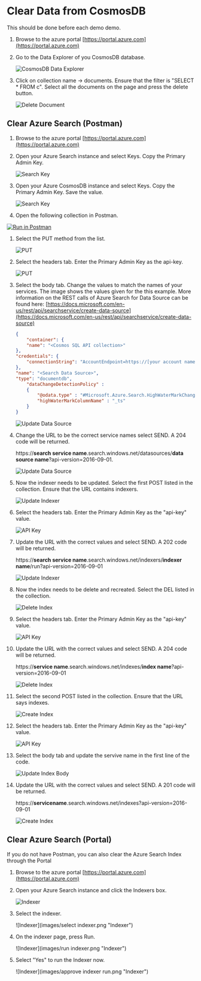 # Clear Data from CosmosDB

This should be done before each demo demo.

1. Browse to the azure portal [https://portal.azure.com](https://portal.azure.com)

1. Go to the Data Explorer of you CosmosDB database.

   ![CosmosDB Data Explorer](images/cosmos_data_explorer.png "CosmosDB Data Explorer")

1. Click on collection name -> documents. Ensure that the filter is "SELECT * FROM c". Select all the documents on the page and press the delete button.

   ![Delete Document](images/delete_document.png "Delete Document")

## Clear Azure Search (Postman)

1. Browse to the azure portal [https://portal.azure.com](https://portal.azure.com)

1. Open your Azure Search instance and select Keys. Copy the Primary Admin Key.

   ![Search Key](images/search_key.png "Search Key")

1. Open your Azure CosmosDB instance and select Keys. Copy the Primary Admin Key. Save the value.

   ![Search Key](images/cosmosdb_key.png "Search Key")

1. Open the following collection in Postman.

[![Run in Postman](https://run.pstmn.io/button.svg)](https://app.getpostman.com/run-collection/7cbb2535dc67fe3e510b)

1. Select the PUT method from the list.

   ![PUT](images/postman_put.png "PUT")

1. Select the headers tab. Enter the Primary Admin Key as the api-key.

   ![PUT](images/postman_api_key.png "PUT")

1. Select the body tab. Change the values to match the names of your services. The image shows the values given for the this example. More information on the REST calls of Azure Search for Data Source can be found here:  [https://docs.microsoft.com/en-us/rest/api/searchservice/create-data-source](https://docs.microsoft.com/en-us/rest/api/searchservice/create-data-source)

    ```json
    {
        "container": {
        "name": "<Cosmos SQL API collection>"
    },
    "credentials": {
        "connectionString": "AccountEndpoint=https://[your account name].documents.azure.com;AccountKey=[your cosmos db primary account key];Database=[your database id]"
    },
    "name": "<Search Data Source>",
    "type": "documentdb",
        "dataChangeDetectionPolicy" :
        {
            "@odata.type" : "#Microsoft.Azure.Search.HighWaterMarkChangeDetectionPolicy",
            "highWaterMarkColumnName" : "_ts"
        }
    }
    ```

   ![Update Data Source](images/postman_update_data_source.png "Update Data Source")

1. Change the URL to be the correct service names select SEND. A 204 code will be returned. 

   https://<b>search service name</b>.search.windows.net/datasources/<b>data source name</b>?api-version=2016-09-01. 

   ![Update Data Source](images/postman_update_send.png "Update Data Source")

1. Now the indexer needs to be updated. Select the first POST listed in the collection. Ensure that the URL contains indexers.

   ![Update Indexer](images/postman_indexer_post.png "Update Indexer")

1. Select the headers tab. Enter the Primary Admin Key as the "api-key" value.

   ![API Key](images/index_api_key.png "API Key")

1. Update the URL with the correct values and select SEND. A 202 code will be returned.

     https://<b>search service name</b>.search.windows.net/indexers/<b>indexer name</b>/run?api-version=2016-09-01

   ![Update Indexer](images/postman_update_indexer.png "Update Indexer")

1. Now the index needs to be delete and recreated. Select the DEL listed in the collection.

   ![Delete Index](images/postman_update_indexer.png "Delete Index")

1. Select the headers tab. Enter the Primary Admin Key as the "api-key" value.

   ![API Key](images/index_api_key.png "API Key")

1. Update the URL with the correct values and select SEND. A 204 code will be returned.

     https://<b>service name</b>.search.windows.net/indexes/<b>index name</b>?api-version=2016-09-01

   ![Delete Index](images/postman_delete_index.png "Delete Index")

1. Select the second POST listed in the collection. Ensure that the URL says indexes.

   ![Create Index](images/postman_post_index.png "Create Index")

1. Select the headers tab. Enter the Primary Admin Key as the "api-key" value.

   ![API Key](images/postman_api_key.png "API Key")

1. Select the body tab and update the servive name in the first line of the code.

   ![Update Index Body](images/postman_update_index_body.png "Update Index Body")

1. Update the URL with the correct values and select SEND. A 201 code will be returned.

     https://<b>servicename</b>.search.windows.net/indexes?api-version=2016-09-01

   ![Create Index](images/postman_create_index.png "Create Index")

## Clear Azure Search (Portal)

If you do not have Postman, you can also clear the Azure Search Index through the Portal

1. Browse to the azure portal [https://portal.azure.com](https://portal.azure.com)

1. Open your Azure Search instance and click the Indexers box.

   ![Indexer](images/indexers.png "Indexer")

1. Select the indexer.

   ![Indexer](images/select indexer.png "Indexer")

1. On the indexer page, press Run.

   ![Indexer](images/run indexer.png "Indexer")

1. Select "Yes" to run the Indexer now.

   ![Indexer](images/approve indexer run.png "Indexer")